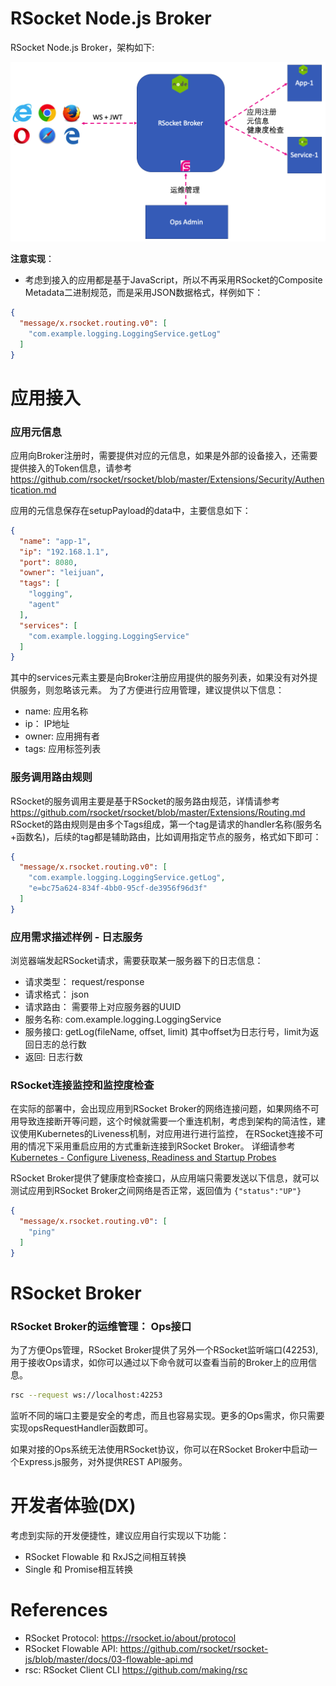 RSocket Node.js Broker
=======================

RSocket Node.js Broker，架构如下:

![RSocket Broker Architecture](architecture.png)

**注意实现**：

* 考虑到接入的应用都是基于JavaScript，所以不再采用RSocket的Composite Metadata二进制规范，而是采用JSON数据格式，样例如下：

```json
{
  "message/x.rsocket.routing.v0": [
    "com.example.logging.LoggingService.getLog"
  ]
}
```

# 应用接入

### 应用元信息

应用向Broker注册时，需要提供对应的元信息，如果是外部的设备接入，还需要提供接入的Token信息，请参考 https://github.com/rsocket/rsocket/blob/master/Extensions/Security/Authentication.md

应用的元信息保存在setupPayload的data中，主要信息如下：

```json
{
  "name": "app-1",
  "ip": "192.168.1.1",
  "port": 8080,
  "owner": "leijuan",
  "tags": [
    "logging",
    "agent"
  ],
  "services": [
    "com.example.logging.LoggingService"
  ]
}
```

其中的services元素主要是向Broker注册应用提供的服务列表，如果没有对外提供服务，则忽略该元素。 为了方便进行应用管理，建议提供以下信息：

* name: 应用名称
* ip： IP地址
* owner: 应用拥有者
* tags: 应用标签列表

### 服务调用路由规则

RSocket的服务调用主要是基于RSocket的服务路由规范，详情请参考 https://github.com/rsocket/rsocket/blob/master/Extensions/Routing.md
RSocket的路由规则是由多个Tags组成，第一个tag是请求的handler名称(服务名+函数名)，后续的tag都是辅助路由，比如调用指定节点的服务，格式如下即可：

```json
{
  "message/x.rsocket.routing.v0": [
    "com.example.logging.LoggingService.getLog",
    "e=bc75a624-834f-4bb0-95cf-de3956f96d3f"
  ]
}
```

### 应用需求描述样例 - 日志服务

浏览器端发起RSocket请求，需要获取某一服务器下的日志信息：

* 请求类型： request/response
* 请求格式： json
* 请求路由： 需要带上对应服务器的UUID
* 服务名称: com.example.logging.LoggingService
* 服务接口: getLog(fileName, offset, limit) 其中offset为日志行号，limit为返回日志的总行数
* 返回: 日志行数

### RSocket连接监控和监控度检查

在实际的部署中，会出现应用到RSocket Broker的网络连接问题，如果网络不可用导致连接断开等问题，这个时候就需要一个重连机制，考虑到架构的简洁性，建议使用Kubernetes的Liveness机制，对应用进行进行监控，
在RSocket连接不可用的情况下采用重启应用的方式重新连接到RSocket Broker。 详细请参考 [Kubernetes - Configure Liveness, Readiness and Startup Probes](https://kubernetes.io/docs/tasks/configure-pod-container/configure-liveness-readiness-startup-probes/)

RSocket Broker提供了健康度检查接口，从应用端只需要发送以下信息，就可以测试应用到RSocket Broker之间网络是否正常，返回值为 `{"status":"UP"}` 

```json
{
  "message/x.rsocket.routing.v0": [
    "ping"
  ]
}
```

# RSocket Broker

### RSocket Broker的运维管理： Ops接口

为了方便Ops管理，RSocket Broker提供了另外一个RSocket监听端口(42253), 用于接收Ops请求，如你可以通过以下命令就可以查看当前的Broker上的应用信息。

```bash
rsc --request ws://localhost:42253
```

监听不同的端口主要是安全的考虑，而且也容易实现。更多的Ops需求，你只需要实现opsRequestHandler函数即可。

如果对接的Ops系统无法使用RSocket协议，你可以在RSocket Broker中启动一个Express.js服务，对外提供REST API服务。

# 开发者体验(DX)

考虑到实际的开发便捷性，建议应用自行实现以下功能： 

* RSocket Flowable 和 RxJS之间相互转换
* Single 和 Promise相互转换

# References

* RSocket Protocol: https://rsocket.io/about/protocol
* RSocket Flowable API: https://github.com/rsocket/rsocket-js/blob/master/docs/03-flowable-api.md
* rsc: RSocket Client CLI https://github.com/making/rsc
